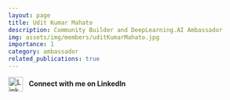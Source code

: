 ```yaml
---
layout: page
title: Udit Kumar Mahato
description: Community Builder and DeepLearning.AI Ambassador
img: assets/img/members/uditKumarMahato.jpg
importance: 1
category: ambassador
related_publications: true
---
```


<a href="https://www.linkedin.com/in/uditmahato/" target="_blank" style="text-decoration: none;">
    <img src="https://cdn.jsdelivr.net/gh/devicons/devicon/icons/linkedin/linkedin-original.svg" alt="LinkedIn" width="30" height="30" style="vertical-align: middle; margin-right: 8px;">
    <strong>Connect with me on LinkedIn</strong>
</a>
